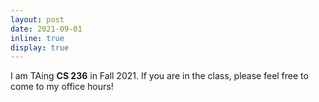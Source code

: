 ```yaml
---
layout: post
date: 2021-09-01
inline: true
display: true
---
```


I am TAing **CS 236** in Fall 2021. If you are in the class, please feel free to come to my office hours!
